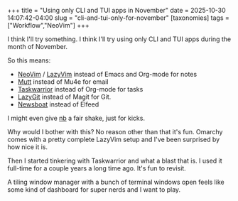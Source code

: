 +++
title = "Using only CLI and TUI apps in November"
date = 2025-10-30 14:07:42-04:00
slug = "cli-and-tui-only-for-november"
[taxonomies]
tags = ["Workflow","NeoVim"]
+++

I think I'll try something. I think I'll try using only CLI and TUI apps during the month of November.

<!-- more -->

So this means:

- [NeoVim](https://neovim.io/) / [LazyVim](https://www.lazyvim.org/) instead of Emacs and Org-mode for notes
- [Mutt](https://mutt.org) instead of Mu4e for email
- [Taskwarrior](https://linkarzu.com/posts/neovim/markdown-setup-2025/) instead of Org-mode for tasks
- [LazyGit](https://github.com/jesseduffield/lazygit) instead of Magit for Git.
- [Newsboat](https://newsboat.org) instead of Elfeed

I might even give [nb](https://xwmx.github.io/nb/#home) a fair shake, just for kicks.

Why would I bother with this? No reason other than that it's fun. Omarchy comes with a pretty complete LazyVim setup and I've been surprised by how nice it is.

Then I started tinkering with Taskwarrior and what a blast that is. I used it full-time for a couple years a long time ago. It's fun to revisit.

A tiling window manager with a bunch of terminal windows open feels like some kind of dashboard for super nerds and I want to play.
